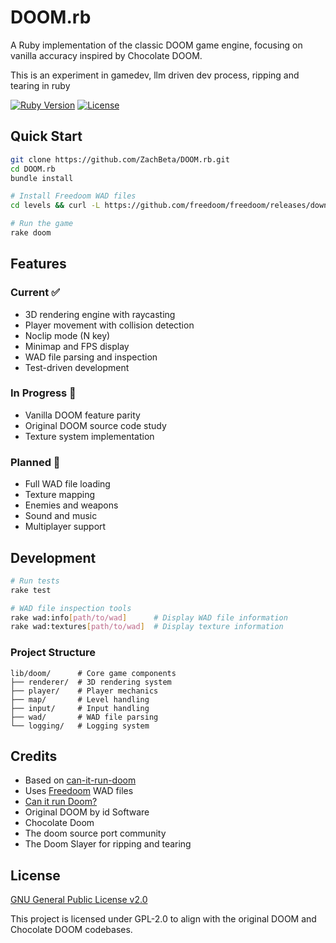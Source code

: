 # DOOM.rb

A Ruby implementation of the classic DOOM game engine, focusing on vanilla accuracy inspired by Chocolate DOOM.

This is an experiment in gamedev, llm driven dev process, ripping and tearing in ruby

[![Ruby Version](https://img.shields.io/badge/ruby-3.0%2B-ruby.svg)](https://www.ruby-lang.org/)
[![License](https://img.shields.io/badge/license-GPL--2.0-blue.svg)](LICENSE)

## Quick Start

```bash
git clone https://github.com/ZachBeta/DOOM.rb.git
cd DOOM.rb
bundle install

# Install Freedoom WAD files
cd levels && curl -L https://github.com/freedoom/freedoom/releases/download/v0.13.0/freedoom-0.13.0.zip -O && unzip freedoom-0.13.0.zip

# Run the game
rake doom
```

## Features

### Current ✅
- 3D rendering engine with raycasting
- Player movement with collision detection
- Noclip mode (N key)
- Minimap and FPS display
- WAD file parsing and inspection
- Test-driven development

### In Progress 🚧
- Vanilla DOOM feature parity
- Original DOOM source code study
- Texture system implementation

### Planned 🎯
- Full WAD file loading
- Texture mapping
- Enemies and weapons
- Sound and music
- Multiplayer support

## Development

```bash
# Run tests
rake test

# WAD file inspection tools
rake wad:info[path/to/wad]      # Display WAD file information
rake wad:textures[path/to/wad]  # Display texture information
```

### Project Structure

```
lib/doom/      # Core game components
├── renderer/  # 3D rendering system
├── player/    # Player mechanics
├── map/       # Level handling
├── input/     # Input handling
├── wad/       # WAD file parsing
└── logging/   # Logging system
```

## Credits

- Based on [can-it-run-doom](https://github.com/zvolchak/can-it-run-doom)
- Uses [Freedoom](https://freedoom.github.io/) WAD files
- [Can it run Doom?](https://doomwiki.org/wiki/Can_it_run_Doom%3F)
- Original DOOM by id Software
- Chocolate Doom
- The doom source port community
- The Doom Slayer for ripping and tearing

## License

[GNU General Public License v2.0](LICENSE)

This project is licensed under GPL-2.0 to align with the original DOOM and Chocolate DOOM codebases. 